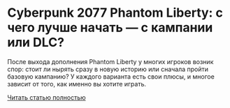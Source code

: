 # Cyberpunk 2077 Phantom Liberty: с чего лучше начать — с кампании или DLC?



После выхода дополнения Phantom Liberty у многих игроков возник спор: стоит ли нырять сразу в новую историю или сначала пройти базовую кампанию? У каждого варианта есть свои плюсы, и многое зависит от того, как именно вы хотите играть.

[Читать статью полностью](https://xyberbara.com/gaming/cyberpunk-2077-nachinat-s-kontenta-prizraka-liberti-stoit-li/)
